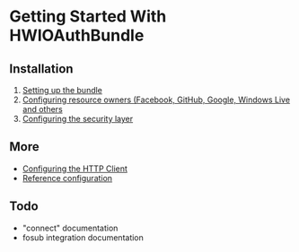 Getting Started With HWIOAuthBundle
===================================

## Installation

1. [Setting up the bundle](1-setting_up_the_bundle.md)
2. [Configuring resource owners (Facebook, GitHub, Google, Windows Live and others](2-configuring_resource_owners.md)
3. [Configuring the security layer](3-configuring_the_security_layer.md)

## More

- [Configuring the HTTP Client](configuring_the_http_client.md)
- [Reference configuration](reference_configuration.md)

## Todo

- "connect" documentation
- fosub integration documentation
